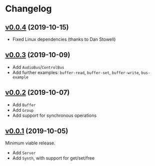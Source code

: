 # Changelog

## [v0.0.4](https://github.com/ideoforms/python-supercollider/releases/tag/v0.0.4) (2019-10-15)

- Fixed Linux dependencies (thanks to Dan Stowell)

## [v0.0.3](https://github.com/ideoforms/python-supercollider/releases/tag/v0.0.3) (2019-10-09)

- Add `AudioBus`/`ControlBus`
- Add further examples: `buffer-read`, `buffer-set`, `buffer-write`, `bus-example`

## [v0.0.2](https://github.com/ideoforms/python-supercollider/releases/tag/v0.0.2) (2019-10-07)

- Add `Buffer`
- Add `Group`
- Add support for synchronous operations

## [v0.0.1](https://github.com/ideoforms/python-supercollider/releases/tag/v0.0.1) (2019-10-05)

Minimum viable release.
 - Add `Server`
 - Add `Synth`, with support for get/set/free

